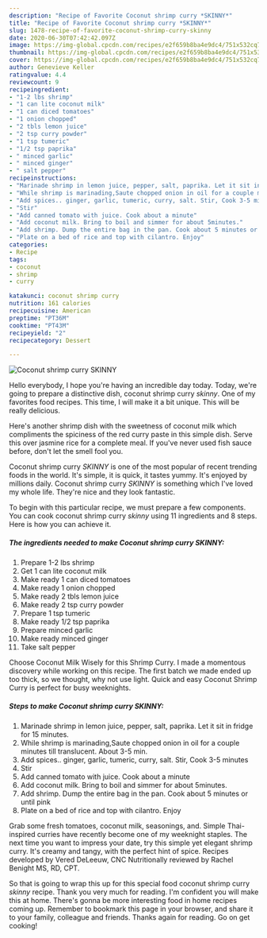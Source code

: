```yaml
---
description: "Recipe of Favorite Coconut shrimp curry *SKINNY*"
title: "Recipe of Favorite Coconut shrimp curry *SKINNY*"
slug: 1478-recipe-of-favorite-coconut-shrimp-curry-skinny
date: 2020-06-30T07:42:42.097Z
image: https://img-global.cpcdn.com/recipes/e2f659b8ba4e9dc4/751x532cq70/coconut-shrimp-curry-skinny-recipe-main-photo.jpg
thumbnail: https://img-global.cpcdn.com/recipes/e2f659b8ba4e9dc4/751x532cq70/coconut-shrimp-curry-skinny-recipe-main-photo.jpg
cover: https://img-global.cpcdn.com/recipes/e2f659b8ba4e9dc4/751x532cq70/coconut-shrimp-curry-skinny-recipe-main-photo.jpg
author: Genevieve Keller
ratingvalue: 4.4
reviewcount: 9
recipeingredient:
- "1-2 lbs shrimp"
- "1 can lite coconut milk"
- "1 can diced tomatoes"
- "1 onion chopped"
- "2 tbls lemon juice"
- "2 tsp curry powder"
- "1 tsp tumeric"
- "1/2 tsp paprika"
- " minced garlic"
- " minced ginger"
- " salt pepper"
recipeinstructions:
- "Marinade shrimp in lemon juice, pepper, salt, paprika. Let it sit in fridge for 15 minutes."
- "While shrimp is marinading,Saute chopped onion in oil for a couple minutes till translucent. About 3-5 min."
- "Add spices.. ginger, garlic, tumeric, curry, salt. Stir, Cook 3-5 minutes"
- "Stir"
- "Add canned tomato with juice. Cook about a minute"
- "Add coconut milk. Bring to boil and simmer for about 5minutes."
- "Add shrimp. Dump the entire bag in the pan. Cook about 5 minutes or until pink"
- "Plate on a bed of rice and top with cilantro. Enjoy"
categories:
- Recipe
tags:
- coconut
- shrimp
- curry

katakunci: coconut shrimp curry 
nutrition: 161 calories
recipecuisine: American
preptime: "PT36M"
cooktime: "PT43M"
recipeyield: "2"
recipecategory: Dessert

---
```



![Coconut shrimp curry *SKINNY*](https://img-global.cpcdn.com/recipes/e2f659b8ba4e9dc4/751x532cq70/coconut-shrimp-curry-skinny-recipe-main-photo.jpg)

Hello everybody, I hope you're having an incredible day today. Today, we're going to prepare a distinctive dish, coconut shrimp curry *skinny*. One of my favorites food recipes. This time, I will make it a bit unique. This will be really delicious.

Here&#39;s another shrimp dish with the sweetness of coconut milk which compliments the spiciness of the red curry paste in this simple dish. Serve this over jasmine rice for a complete meal. If you&#39;ve never used fish sauce before, don&#39;t let the smell fool you.

Coconut shrimp curry *SKINNY* is one of the most popular of recent trending foods in the world. It's simple, it is quick, it tastes yummy. It's enjoyed by millions daily. Coconut shrimp curry *SKINNY* is something which I've loved my whole life. They're nice and they look fantastic.


To begin with this particular recipe, we must prepare a few components. You can cook coconut shrimp curry *skinny* using 11 ingredients and 8 steps. Here is how you can achieve it.

<!--inarticleads1-->

##### The ingredients needed to make Coconut shrimp curry *SKINNY*:

1. Prepare 1-2 lbs shrimp
1. Get 1 can lite coconut milk
1. Make ready 1 can diced tomatoes
1. Make ready 1 onion chopped
1. Make ready 2 tbls lemon juice
1. Make ready 2 tsp curry powder
1. Prepare 1 tsp tumeric
1. Make ready 1/2 tsp paprika
1. Prepare  minced garlic
1. Make ready  minced ginger
1. Take  salt pepper


Choose Coconut Milk Wisely for this Shrimp Curry. I made a momentous discovery while working on this recipe. The first batch we made ended up too thick, so we thought, why not use light. Quick and easy Coconut Shrimp Curry is perfect for busy weeknights. 

<!--inarticleads2-->

##### Steps to make Coconut shrimp curry *SKINNY*:

1. Marinade shrimp in lemon juice, pepper, salt, paprika. Let it sit in fridge for 15 minutes.
1. While shrimp is marinading,Saute chopped onion in oil for a couple minutes till translucent. About 3-5 min.
1. Add spices.. ginger, garlic, tumeric, curry, salt. Stir, Cook 3-5 minutes
1. Stir
1. Add canned tomato with juice. Cook about a minute
1. Add coconut milk. Bring to boil and simmer for about 5minutes.
1. Add shrimp. Dump the entire bag in the pan. Cook about 5 minutes or until pink
1. Plate on a bed of rice and top with cilantro. Enjoy


Grab some fresh tomatoes, coconut milk, seasonings, and. Simple Thai-inspired curries have recently become one of my weeknight staples. The next time you want to impress your date, try this simple yet elegant shrimp curry. It&#39;s creamy and tangy, with the perfect hint of spice. Recipes developed by Vered DeLeeuw, CNC Nutritionally reviewed by Rachel Benight MS, RD, CPT. 

So that is going to wrap this up for this special food coconut shrimp curry *skinny* recipe. Thank you very much for reading. I'm confident you will make this at home. There's gonna be more interesting food in home recipes coming up. Remember to bookmark this page in your browser, and share it to your family, colleague and friends. Thanks again for reading. Go on get cooking!
